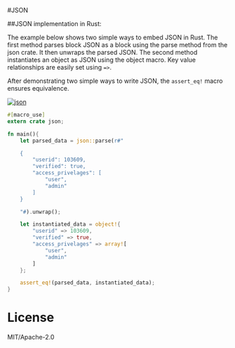 #JSON

##JSON implementation in Rust:

The example below shows two simple ways to embed JSON in Rust. 
The first method parses block JSON as a block using the parse method from the json crate. It then unwraps the parsed JSON.
The second method instantiates an object as JSON using the object macro. Key value relationships are easily set using `=>`.

After demonstrating two simple ways to write JSON, the `assert_eq!` macro ensures equivalence.

[![json][json-badge]][json]

```rust
#[macro_use]
extern crate json;

fn main(){
    let parsed_data = json::parse(r#"

    {
        "userid": 103609,
        "verified": true,
        "access_privelages": [
            "user",
            "admin"
        ]
    }

    "#).unwrap();

    let instantiated_data = object!{
        "userid" => 103609,
        "verified" => true,
        "access_privelages" => array![
            "user",
            "admin"
        ]
    };

    assert_eq!(parsed_data, instantiated_data);
}
```
# License

MIT/Apache-2.0

<!-- Links -->
[json-badge]: https://img.shields.io/crates/v/rustc-serialize.svg?label=json
[json]: http://json.rs/doc/json/

